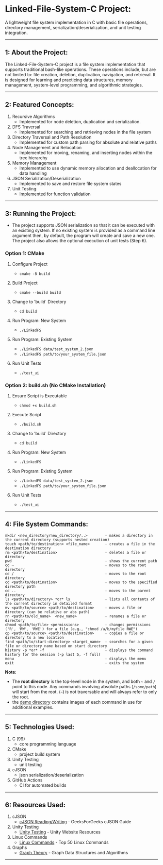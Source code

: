 # Linked-File-System-C Project:
A lightweight file system implementation in C with basic file operations, directory management, serialization/deserialization, and unit testing integration. 

---

## 1: About the Project:
The Linked-File-System-C project is a file system implementation that supports traditional bash-like operations. These operations include, but are not limited to: file creation, deletion, duplication, navigation, and retrieval. It is designed for learning and practicing data structures, memory management, system-level programming, and algorithmic strategies.

---

## 2: Featured Concepts:
1. Recursive Algorithms
   - Implemented for node deletion, duplication and serialization.
2. DFS Traversal
   - Implemented for searching and retrieving nodes in the file system
3. Directory Traversal and Path Resolution
   - Implemented for custom path parsing for absolute and relative paths 
4. Node Management and Relocation
   - Implemented for moving, renaming, and inserting nodes within the tree hierarchy
5. Memory Management
   - Implemented to use dynamic memory allocation and deallocation for data handling
6. JSON Serialization/Deserialization
   - Implemented to save and restore file system states
7. Unit Testing
   - Implemented for function validation
      
---

## 3: Running the Project:
- The project supports JSON serialization so that it can be executed with an existing system. If no existing system is provided as a command line argument then, by default, the program will create and save a new one. The project also allows the optional execution of unit tests (Step 6).

### Option 1: CMake
1. Configure Project
   - `cmake -B build`
     
2. Build Project
   - `cmake --build build`

3. Change to 'build' Directory
   - `cd build`

4. Run Program: New System
   - `./LinkedFS`

5. Run Program: Existing System
   - `./LinkedFS data/test_system_2.json`
   - `./LinkedFS path/to/your_system_file.json`

6. Run Unit Tests
   - `./test_ui`

### Option 2: build.sh (No CMake Installation)
1. Ensure Script is Executable
   - `chmod +x build.sh `
     
2. Execute Script
   - `./build.sh`

3. Change to 'build' Directory
   - `cd build`
   
4. Run Program: New System
   - `./LinkedFS`

5. Run Program: Existing System
   - `./LinkedFS data/test_system_2.json`
   - `./LinkedFS path/to/your_system_file.json`
     
6. Run Unit Tests
   - `./test_ui`
     
---

## 4: File System Commands:

```
mkdir <new_directory/new_directory/..>        - makes a directory in the current directory (supports nested creation)
touch <path/to/destination> <file_name>       - creates a file in the destination directory
rm <path/to/destination>                      - deletes a file or directory
pwd                                           - shows the current path
cd ~                                          - moves to the root directory
cd /                                          - moves to the root directory
cd <path/to/destination>                      - moves to the specified directory path
cd ..                                         - moves to the parent directory
ls <path/to/directory> *or* ls                - lists all contents of the current directory in detailed format
mv <path/to/source> <path/to/destination>     - moves a file or directory (can be relative or abs path)
rn <path/to/old_name>  <new_name>             - renames a file or directory
chmod <path/to/file> <permissions>            - changes permissions ('R', 'RW', 'RWE') for a file (e.g., "chmod /a/b/myfile RWE")
cp <path/to/source> <path/to/destination>     - copies a file or directory to a new location
find <path/to/start-directory> <target_name>  - searches for a given file or directory name based on start directory
history -p *or* -f                            - displays the command history for the session (-p last 5, -f full)
menu                                          - displays the menu
exit                                          - exits the system
```
**Note:**  
- The **root directory** is the top-level node in the system, and both `~` and `/` point to this node. Any commands involving absolute paths (`/some/path`) will start from the root. (`~`) is not traversable and will always refer to only the root.
- the [demo directory](https://github.com/Jordan-Swartz/Linked-File-System-C/tree/dev/demo) contains images of each command in use for additional examples.

---

## 5: Technologies Used:
1. C (99)
   - core programming language
2. CMake
   - project build system
3. Unity Testing
   - unit testing
4. cJSON
   - json serialization/deserialization
5. GitHub Actions
   - CI for automated builds
  
---

## 6: Resources Used:
1. cJSON
   - [cJSON Reading/Writing](https://www.geeksforgeeks.org/cjson-json-file-write-read-modify-in-c/) - GeeksForGeeks cJSON Guide
2. Unity Testing
   - [Unity Testing](https://www.throwtheswitch.org/unity) - Unity Website Resources
3. Linux Commands
   - [Linux Commands](https://www.digitalocean.com/community/tutorials/linux-commands) - Top 50 Linux Commands
4. Graphs
   - [Graph Theory](https://www.baeldung.com/cs/graphs-series) - Graph Data Structures and Algorithms
---
